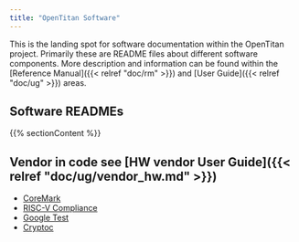 ```yaml
---
title: "OpenTitan Software"
---
```


This is the landing spot for software documentation within the OpenTitan project.
Primarily these are README files about different software components.
More description and information can be found within the [Reference Manual]({{< relref "doc/rm" >}}) and [User Guide]({{< relref "doc/ug" >}}) areas.

## Software READMEs

{{% sectionContent %}}

## Vendor in code see [HW vendor User Guide]({{< relref "doc/ug/vendor_hw.md" >}})

* [CoreMark](https://github.com/eembc/coremark)
* [RISC-V Compliance](https://github.com/riscv/riscv-compliance)
* [Google Test](https://github.com/google/googletest)
* [Cryptoc](https://chromium.googlesource.com/chromiumos/third_party/cryptoc/)

